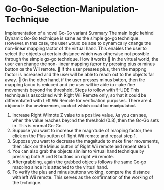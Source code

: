 Go-Go-Selection-Manipulation-Technique
======================================

Implementation of a novel Go-Go variant
Summary
The main logic behind Dynamic Go-Go technique is same as the simple go-go technique. However, in this case, the user would be able to dynamically change the non-linear mapping factor of the virtual hand. This enables the user to select the objects at certain distance which was otherwise not possible through the simple go-go technique.
How it works
 In the virtual world, the user can change the non- linear mapping factor by pressing plus or minus button on the Wii remote.
 If the user presses plus, then the mapping factor is increased and the user will be able to reach out to the objects far away.
 On the other hand, if the user presses minus button, then the mapping factor is reduced and the user will be able to make fine movements beyond the threshold.
Steps to follow with 5-UDE
This technique is associated with Right Wii Remote only, so that it could be differentiated with Left Wii Remote for verification purposes.
There are 4 objects in the environment, each of which could be manipulated.
1. Increase Right Wiimote Z value to a positive value. As you can see, when the value reaches beyond the threshold (0.8), then the Go-Go sets in. This is normal Go-Go.
2. Suppose you want to increase the magnitude of mapping factor, then click on the Plus button of Right Wii remote and repeat step 1.
3. Suppose you want to decrease the magnitude to make finer movements, then click on the Minus button of Right Wii remote and repeat step 1.
4. You can also grab the objects similar to virtual hand technique by pressing both A and B buttons on right wii remote.
5. After grabbing, again the grabbed objects follows the same Go-go mapping since it is attached to the virtual hand.
6. To verify the plus and minus buttons working, compare the distance with left Wii remote. This serves as the confirmation of the working of the technique.
